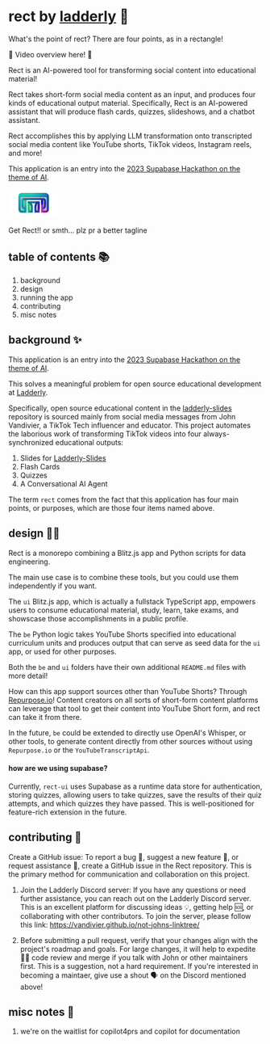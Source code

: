 # rect by [ladderly](https://ladderly.io/) 🚀

What's the point of rect? There are four points, as in a rectangle!

🎥 Video overview here! 🎥

Rect is an AI-powered tool for transforming social content into educational material!

Rect takes short-form social media content as an input, and produces four kinds of educational output material. Specifically, Rect is an AI-powered assistant that will produce flash cards, quizzes, slideshows, and a chatbot assistant.

Rect accomplishes this by applying LLM transformation onto transcripted social media content like YouTube shorts, TikTok videos, Instagram reels, and more!

This application is an entry into the [2023 Supabase Hackathon on the theme of AI](https://supabase.com/blog/launch-week-7-hackathon).

<img src="./ui/public/rect-rectangular.png" alt="Rect Logo" width="100"/>

Get Rect!! or smth... plz pr a better tagline

## table of contents 📚

1. background
2. design
3. running the app
4. contributing
5. misc notes

## background ✨

This application is an entry into the [2023 Supabase Hackathon on the theme of AI](https://supabase.com/blog/launch-week-7-hackathon).

This solves a meaningful problem for open source educational development at [Ladderly](https://ladderly.io/).

Specifically, open source educational content in the [ladderly-slides](https://github.com/Vandivier/ladderly-slides) repository is sourced mainly from social media messages from John Vandivier, a TikTok Tech influencer and educator. This project automates the laborious work of transforming TikTok videos into four always-synchronized educational outputs:

1. Slides for [Ladderly-Slides](https://github.com/Vandivier/ladderly-slides)
2. Flash Cards
3. Quizzes
4. A Conversational AI Agent

The term `rect` comes from the fact that this application has four main points, or purposes, which are those four items named above.

## design 🧑‍🎨

Rect is a monorepo combining a Blitz.js app and Python scripts for data engineering.

The main use case is to combine these tools, but you could use them independently if you want.

The `ui` Blitz.js app, which is actually a fullstack TypeScript app, empowers users to consume educational material, study, learn, take exams, and showscase those accomplishments in a public profile.

The `be` Python logic takes YouTube Shorts specified into educational curriculum units and produces output that can serve as seed data for the `ui` app, or used for other purposes.

Both the `be` and `ui` folders have their own additional `README.md` files with more detail!

How can this app support sources other than YouTube Shorts? Through [Repurpose.io](https://repurpose.io/)! Content creators on all sorts of short-form content platforms can leverage that tool to get their content into YouTube Short form, and rect can take it from there.

In the future, `be` could be extended to directly use OpenAI's Whisper, or other tools, to generate content directly from other sources without using `Repurpose.io` or the `YouTubeTranscriptApi`.

#### how are we using supabase?

Currently, `rect-ui` uses Supabase as a runtime data store for authentication, storing quizzes, allowing users to take quizzes, save the results of their quiz attempts, and which quizzes they have passed. This is well-positioned for feature-rich extension in the future.

## contributing 💖

Create a GitHub issue: To report a bug 🐞, suggest a new feature 🌟, or request assistance 🙋, create a GitHub issue in the Rect repository. This is the primary method for communication and collaboration on this project.

1. Join the Ladderly Discord server: If you have any questions or need further assistance, you can reach out on the Ladderly Discord server. This is an excellent platform for discussing ideas 💡, getting help 🆘, or collaborating with other contributors. To join the server, please follow this link: https://vandivier.github.io/not-johns-linktree/

2. Before submitting a pull request, verify that your changes align with the project's roadmap and goals. For large changes, it will help to expedite 🏎️‍💨 code review and merge if you talk with John or other maintainers first. This is a suggestion, not a hard requirement. If you're interested in becoming a maintaer, give use a shout 🗣️ on the Discord mentioned above!

## misc notes 📝

1. we're on the waitlist for copilot4prs and copilot for documentation
